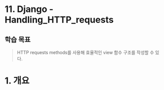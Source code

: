 # 11. Django - Handling_HTTP_requests

## 학습 목표

> HTTP requests methods를 사용해 효율적인 view 함수 구조를 작성할 수 있다.

# 1. 개요